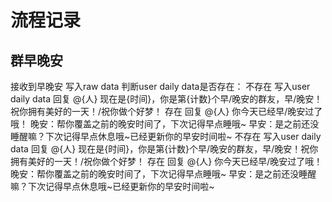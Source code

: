 # 流程记录

## 群早晚安

接收到早晚安
写入raw data
判断user daily data是否存在：
不存在
写入user daily data
回复 @{人} 现在是{时间}，你是第{计数}个早/晚安的群友，早/晚安！祝你拥有美好的一天！/祝你做个好梦！
存在
回复 @{人} 你今天已经早/晚安过了哦！
晚安：帮你覆盖之前的晚安时间了，下次记得早点睡哦~
早安：是之前还没睡醒嘛？下次记得早点休息哦~已经更新你的早安时间啦~    不存在
        写入user daily data
        回复 @{人} 现在是{时间}，你是第{计数}个早/晚安的群友，早/晚安！祝你拥有美好的一天！/祝你做个好梦！
    存在
        回复 @{人} 你今天已经早/晚安过了哦！
    晚安：帮你覆盖之前的晚安时间了，下次记得早点睡哦~
    早安：是之前还没睡醒嘛？下次记得早点休息哦~已经更新你的早安时间啦~